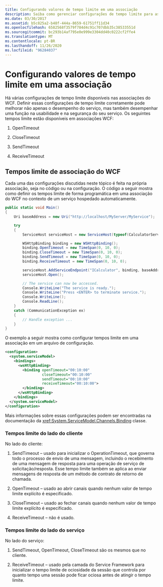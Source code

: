 ```yaml
---
title: Configurando valores de tempo limite em uma associação
description: Saiba como gerenciar configurações de tempo limite para associações do WCF para melhorar o desempenho, a usabilidade e a segurança do seu serviço.
ms.date: 03/30/2017
ms.assetid: b5c825a2-b48f-444a-8659-61751ff11d34
ms.openlocfilehash: 6582568f3579f784d4c91c707dbb35c38533551d
ms.sourcegitcommit: bc293b14af795e0e999e3304dd40c0222cf2ffe4
ms.translationtype: MT
ms.contentlocale: pt-BR
ms.lasthandoff: 11/26/2020
ms.locfileid: "96284037"
---
```

# <a name="configuring-timeout-values-on-a-binding"></a>Configurando valores de tempo limite em uma associação

Há várias configurações de tempo limite disponíveis nas associações do WCF. Definir essas configurações de tempo limite corretamente pode melhorar não apenas o desempenho do serviço, mas também desempenhar uma função na usabilidade e na segurança do seu serviço. Os seguintes tempos limite estão disponíveis em associações WCF:  
  
1. OpenTimeout  
  
2. CloseTimeout  
  
3. SendTimeout  
  
4. ReceiveTimeout  
  
## <a name="wcf-binding-timeouts"></a>Tempos limite de associação do WCF  

 Cada uma das configurações discutidas neste tópico é feita na própria associação, seja no código ou na configuração. O código a seguir mostra como definir os tempos limite de forma programática em uma associação do WCF no contexto de um serviço hospedado automaticamente.  
  
```csharp  
public static void Main()
{
    Uri baseAddress = new Uri("http://localhost/MyServer/MyService");

    try
    {
        ServiceHost serviceHost = new ServiceHost(typeof(CalculatorService));

        WSHttpBinding binding = new WSHttpBinding();
        binding.OpenTimeout = new TimeSpan(0, 10, 0);
        binding.CloseTimeout = new TimeSpan(0, 10, 0);
        binding.SendTimeout = new TimeSpan(0, 10, 0);
        binding.ReceiveTimeout = new TimeSpan(0, 10, 0);

        serviceHost.AddServiceEndpoint("ICalculator", binding, baseAddress);
        serviceHost.Open();

        // The service can now be accessed.
        Console.WriteLine("The service is ready.");
        Console.WriteLine("Press <ENTER> to terminate service.");
        Console.WriteLine();
        Console.ReadLine();
    }
    catch (CommunicationException ex)
    {
        // Handle exception ...
    }
}
```  
  
 O exemplo a seguir mostra como configurar tempos limite em uma associação em um arquivo de configuração.  
  
```xml  
<configuration>
  <system.serviceModel>
    <bindings>
      <wsHttpBinding>
        <binding openTimeout="00:10:00"
                 closeTimeout="00:10:00"
                 sendTimeout="00:10:00"
                 receiveTimeout="00:10:00">
        </binding>
      </wsHttpBinding>
    </bindings>
  </system.serviceModel>
</configuration>
```  
  
 Mais informações sobre essas configurações podem ser encontradas na documentação da <xref:System.ServiceModel.Channels.Binding> classe.  
  
### <a name="client-side-timeouts"></a>Tempos limite do lado do cliente  

 No lado do cliente:  
  
1. SendTimeout – usado para inicializar o OperationTimeout, que governa todo o processo de envio de uma mensagem, incluindo o recebimento de uma mensagem de resposta para uma operação de serviço de solicitação/resposta. Esse tempo limite também se aplica ao enviar mensagens de resposta de um método de contrato de retorno de chamada.  
  
2. OpenTimeout – usado ao abrir canais quando nenhum valor de tempo limite explícito é especificado.  
  
3. CloseTimeout – usado ao fechar canais quando nenhum valor de tempo limite explícito é especificado.  
  
4. ReceiveTimeout – não é usado.  
  
### <a name="service-side-timeouts"></a>Tempos limite do lado do serviço  

 No lado do serviço:  
  
1. SendTimeout, OpenTimeout, CloseTimeout são os mesmos que no cliente.  
  
2. ReceiveTimeout – usado pela camada do Service Framework para inicializar o tempo limite de ociosidade da sessão que controla por quanto tempo uma sessão pode ficar ociosa antes de atingir o tempo limite.
